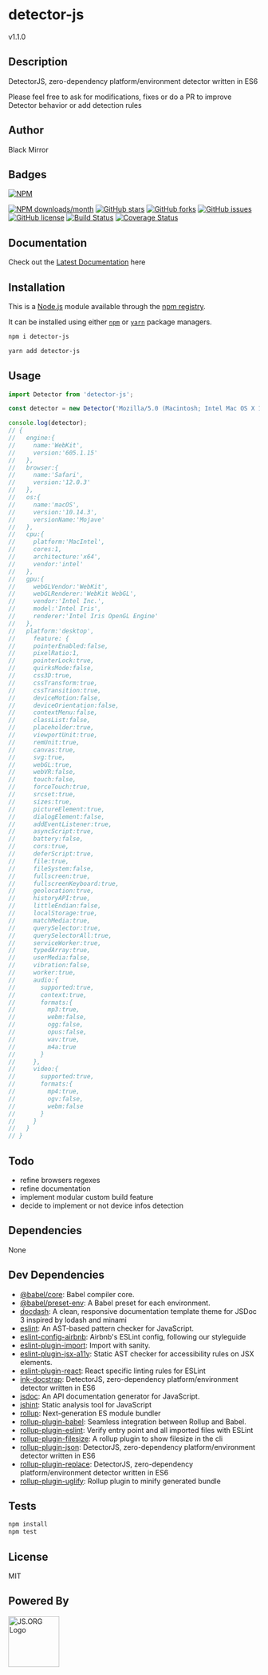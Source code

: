 # detector-js
v1.1.0

## Description
DetectorJS, zero-dependency platform/environment detector written in ES6

Please feel free to ask for modifications, fixes or do a PR to improve Detector behavior or add detection rules

## Author
Black Mirror

## Badges
[![NPM](https://nodei.co/npm/detector-js.png)](https://nodei.co/npm/detector-js/)

[![NPM downloads/month](https://img.shields.io/npm/dm/detector-js.svg)](https://img.shields.io/npm/dm/detector-js.svg) [![GitHub stars](https://img.shields.io/github/stars/blackmirror1980/detector-js.svg?style=plastic)](https://github.com/blackmirror1980/detector-js/stargazers) [![GitHub forks](https://img.shields.io/github/forks/blackmirror1980/detector-js.svg?style=plastic)](https://github.com/blackmirror1980/detector-js/network) [![GitHub issues](https://img.shields.io/github/issues/blackmirror1980/detector-js.svg?style=plastic)](https://github.com/blackmirror1980/detector-js/issues) [![GitHub license](https://img.shields.io/github/license/blackmirror1980/detector-js.svg?style=plastic)](https://github.com/blackmirror1980/detector-js/blob/master/LICENSE) [![Build Status](https://travis-ci.org/blackmirror1980/detector-js.svg?branch=master)](https://travis-ci.org/blackmirror1980/detector-js) [![Coverage Status](https://coveralls.io/repos/github/blackmirror1980/detector-js/badge.svg?branch=master)](https://coveralls.io/github/blackmirror1980/detector-js?branch=master)

## Documentation
Check out the [Latest Documentation](https://blackmirror1980.github.io/detector-js/docs/index.html) here


## Installation
This is a [Node.js](https://nodejs.org/) module available through the [npm registry](https://www.npmjs.com/). 

It can be installed using either [`npm`](https://docs.npmjs.com/getting-started/installing-npm-packages-locally) or [`yarn`](https://yarnpkg.com/en/) package managers.

```sh
npm i detector-js
```

```sh
yarn add detector-js
```

## Usage
```js
import Detector from 'detector-js';

const detector = new Detector('Mozilla/5.0 (Macintosh; Intel Mac OS X 10_14_3) AppleWebKit/605.1.15 (KHTML, like Gecko) Version/12.0.3 Safari/605.1.15');

console.log(detector);
// {
//   engine:{
//     name:'WebKit',
//     version:'605.1.15'
//   },
//   browser:{
//     name:'Safari',
//     version:'12.0.3'
//   },
//   os:{
//     name:'macOS',
//     version:'10.14.3',
//     versionName:'Mojave'
//   },
//   cpu:{
//     platform:'MacIntel',
//     cores:1,
//     architecture:'x64',
//     vendor:'intel'
//   },
//   gpu:{
//     webGLVendor:'WebKit',
//     webGLRenderer:'WebKit WebGL',
//     vendor:'Intel Inc.',
//     model:'Intel Iris',
//     renderer:'Intel Iris OpenGL Engine'
//   },
//   platform:'desktop',
//     feature: {
//     pointerEnabled:false,
//     pixelRatio:1,
//     pointerLock:true,
//     quirksMode:false,
//     css3D:true,
//     cssTransform:true,
//     cssTransition:true,
//     deviceMotion:false,
//     deviceOrientation:false,
//     contextMenu:false,
//     classList:false,
//     placeholder:true,
//     viewportUnit:true,
//     remUnit:true,
//     canvas:true,
//     svg:true,
//     webGL:true,
//     webVR:false,
//     touch:false,
//     forceTouch:true,
//     srcset:true,
//     sizes:true,
//     pictureElement:true,
//     dialogElement:false,
//     addEventListener:true,
//     asyncScript:true,
//     battery:false,
//     cors:true,
//     deferScript:true,
//     file:true,
//     fileSystem:false,
//     fullscreen:true,
//     fullscreenKeyboard:true,
//     geolocation:true,
//     historyAPI:true,
//     littleEndian:false,
//     localStorage:true,
//     matchMedia:true,
//     querySelector:true,
//     querySelectorAll:true,
//     serviceWorker:true,
//     typedArray:true,
//     userMedia:false,
//     vibration:false,
//     worker:true,
//     audio:{
//       supported:true,
//       context:true,
//       formats:{
//         mp3:true,
//         webm:false,
//         ogg:false,
//         opus:false,
//         wav:true,
//         m4a:true
//       }
//     },
//     video:{
//       supported:true,
//       formats:{
//         mp4:true,
//         ogv:false,
//         webm:false
//       }
//     }
//   }
// }
```

## Todo
- refine browsers regexes
- refine documentation
- implement modular custom build feature
- decide to implement or not device infos detection

## Dependencies
None

## Dev Dependencies
- [@babel/core](https://ghub.io/@babel/core): Babel compiler core.
- [@babel/preset-env](https://ghub.io/@babel/preset-env): A Babel preset for each environment.
- [docdash](https://ghub.io/docdash): A clean, responsive documentation template theme for JSDoc 3 inspired by lodash and minami
- [eslint](https://ghub.io/eslint): An AST-based pattern checker for JavaScript.
- [eslint-config-airbnb](https://ghub.io/eslint-config-airbnb): Airbnb&#39;s ESLint config, following our styleguide
- [eslint-plugin-import](https://ghub.io/eslint-plugin-import): Import with sanity.
- [eslint-plugin-jsx-a11y](https://ghub.io/eslint-plugin-jsx-a11y): Static AST checker for accessibility rules on JSX elements.
- [eslint-plugin-react](https://ghub.io/eslint-plugin-react): React specific linting rules for ESLint
- [ink-docstrap](https://ghub.io/ink-docstrap): DetectorJS, zero-dependency platform/environment detector written in ES6
- [jsdoc](https://ghub.io/jsdoc): An API documentation generator for JavaScript.
- [jshint](https://ghub.io/jshint): Static analysis tool for JavaScript
- [rollup](https://ghub.io/rollup): Next-generation ES module bundler
- [rollup-plugin-babel](https://ghub.io/rollup-plugin-babel): Seamless integration between Rollup and Babel.
- [rollup-plugin-eslint](https://ghub.io/rollup-plugin-eslint): Verify entry point and all imported files with ESLint
- [rollup-plugin-filesize](https://ghub.io/rollup-plugin-filesize): A rollup plugin to show filesize in the cli
- [rollup-plugin-json](https://ghub.io/rollup-plugin-json): DetectorJS, zero-dependency platform/environment detector written in ES6
- [rollup-plugin-replace](https://ghub.io/rollup-plugin-replace): DetectorJS, zero-dependency platform/environment detector written in ES6
- [rollup-plugin-uglify](https://ghub.io/rollup-plugin-uglify): Rollup plugin to minify generated bundle

## Tests
```sh
npm install
npm test
```


## License
MIT

## Powered By
<a href="http://js.org" target="_blank" title="JS.ORG | JavaScript Community">
<img src="http://logo.js.org/dark_horz.png" width="102" alt="JS.ORG Logo"/></a>
<!-- alternatives [bright|dark]_[horz|vert|tiny].png (width[horz:102,vert:50,tiny:77]) -->
